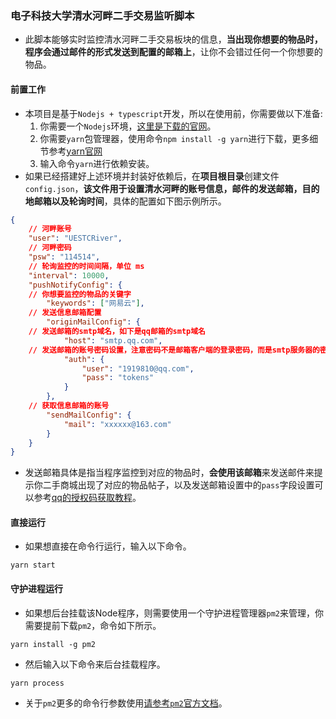 ### 电子科技大学清水河畔二手交易监听脚本

* 此脚本能够实时监控清水河畔二手交易板块的信息，**当出现你想要的物品时，程序会通过邮件的形式发送到配置的邮箱上**，让你不会错过任何一个你想要的物品。

#### 前置工作

* 本项目是基于`Nodejs + typescript`开发，所以在使用前，你需要做以下准备:
  1. 你需要一个`Nodejs`环境，[这里是下载的官网](https://nodejs.org/en)。
  2. 你需要`yarn`包管理器，使用命令`npm install -g yarn`进行下载，更多细节参考[yarn官网](https://www.yarnpkg.cn/)
  3. 输入命令`yarn`进行依赖安装。
* 如果已经搭建好上述环境并封装好依赖后，在**项目根目录**创建文件`config.json`，**该文件用于设置清水河畔的账号信息，邮件的发送邮箱，目的地邮箱以及轮询时间**，具体的配置如下图示例所示。

```json
{
    // 河畔账号
    "user": "UESTCRiver",
  	// 河畔密码
    "psw": "114514",
  	// 轮询监控的时间间隔，单位 ms
    "interval": 10000,
    "pushNotifyConfig": {
   	// 你想要监控的物品的关键字
        "keywords": ["网易云"],
    // 发送信息邮箱配置
        "originMailConfig": {
    // 发送邮箱的smtp域名，如下是qq邮箱的smtp域名
            "host": "smtp.qq.com",
    // 发送邮箱的账号密码设置，注意密码不是邮箱客户端的登录密码，而是smtp服务器的密码，这个可以在客户端里面获得
            "auth": {
                "user": "1919810@qq.com",
                "pass": "tokens"
            }
        },
    // 获取信息邮箱的账号
        "sendMailConfig": {
            "mail": "xxxxxx@163.com"
        }
    }
}
```

* 发送邮箱具体是指当程序监控到对应的物品时，**会使用该邮箱**来发送邮件来提示你二手商城出现了对应的物品帖子，以及发送邮箱设置中的`pass`字段设置可以参考[qq的授权码获取教程](https://zhuanlan.zhihu.com/p/643897161#:~:text=%E7%82%B9%E5%87%BB%E9%82%AE%E7%AE%B1%E2%80%9C%E8%AE%BE%E7%BD%AE%E2%80%9D%E6%8C%89%E9%92%AE%EF%BC%8C%E9%80%89%E6%8B%A9%E2%80%9C%E8%B4%A6%E6%88%B7%E2%80%9D%E9%80%89%E9%A1%B9%E5%8D%A1%20%E5%9C%A8%E2%80%9CPOP3%2FIMAP%2FSMTP%2FExchange%2FCardDAV%2FCalDAV%E6%9C%8D%E5%8A%A1%E2%80%9D%E6%A0%8F%E7%9B%AE%E4%B8%8B%EF%BC%8C%E6%89%BE%E5%88%B0%E2%80%9C%E5%BC%80%E5%90%AFPOP3%2FSMTP%E6%9C%8D%E5%8A%A1%E2%80%9D%E9%80%89%E9%A1%B9%EF%BC%8C%E5%B9%B6%E7%82%B9%E5%87%BB%E2%80%9C%E5%BC%80%E5%90%AF%E2%80%9D%E6%8C%89%E9%92%AE%2C,%E5%9C%A8%E5%BC%B9%E5%87%BA%E7%9A%84%E7%AA%97%E5%8F%A3%E4%B8%AD%EF%BC%8C%E6%8C%89%E7%85%A7%E6%8F%90%E7%A4%BA%E7%BB%91%E5%AE%9A%E6%89%8B%E6%9C%BA%E5%8F%B7%E7%A0%81%2C%20%E5%B9%B6%E7%94%9F%E6%88%90%E6%8E%88%E6%9D%83%E7%A0%81%E3%80%82)。



#### 直接运行

* 如果想直接在命令行运行，输入以下命令。

```shell
yarn start
```

#### 守护进程运行

* 如果想后台挂载该Node程序，则需要使用一个守护进程管理器`pm2`来管理，你需要提前下载`pm2`，命令如下所示。

```shell
yarn install -g pm2
```

* 然后输入以下命令来后台挂载程序。

```shell
yarn process
```

* 关于`pm2`更多的命令行参数使用[请参考`pm2`官方文档](https://pm2.keymetrics.io/)。

